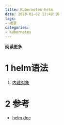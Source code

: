```yaml
---
title: Kubernetes-helm
date: 2020-01-02 13:49:16
tags: 
- 摘录
categories: 
- Kubernetes
---
```


__阅读更多__

<!--more-->

# 1 helm语法

1. [内建对象](https://helm.sh/docs/topics/chart_template_guide/builtin_objects/)

# 2 参考

* [helm doc](https://helm.sh/docs/)
